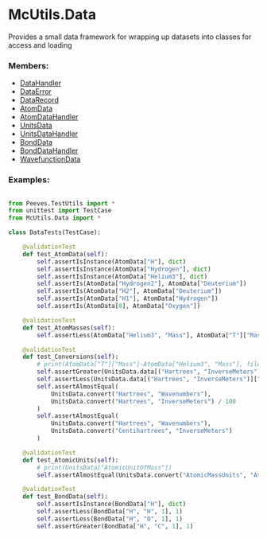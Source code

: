 # <a id="McUtils.Data">McUtils.Data</a>
    
Provides a small data framework for wrapping up datasets into classes for access and loading

### Members:

  - [DataHandler](Data/CommonData/DataHandler.md)
  - [DataError](Data/CommonData/DataError.md)
  - [DataRecord](Data/CommonData/DataRecord.md)
  - [AtomData](Data/AtomData/AtomData.md)
  - [AtomDataHandler](Data/AtomData/AtomDataHandler.md)
  - [UnitsData](Data/ConstantsData/UnitsData.md)
  - [UnitsDataHandler](Data/ConstantsData/UnitsDataHandler.md)
  - [BondData](Data/BondData/BondData.md)
  - [BondDataHandler](Data/BondData/BondDataHandler.md)
  - [WavefunctionData](Data/WavefunctionData/WavefunctionData.md)

### Examples:



```python

from Peeves.TestUtils import *
from unittest import TestCase
from McUtils.Data import *

class DataTests(TestCase):

    @validationTest
    def test_AtomData(self):
        self.assertIsInstance(AtomData["H"], dict)
        self.assertIsInstance(AtomData["Hydrogen"], dict)
        self.assertIsInstance(AtomData["Helium3"], dict)
        self.assertIs(AtomData["Hydrogen2"], AtomData["Deuterium"])
        self.assertIs(AtomData["H2"], AtomData["Deuterium"])
        self.assertIs(AtomData["H1"], AtomData["Hydrogen"])
        self.assertIs(AtomData[8], AtomData["Oxygen"])

    @validationTest
    def test_AtomMasses(self):
        self.assertLess(AtomData["Helium3", "Mass"], AtomData["T"]["Mass"]) # fun weird divergence

    @validationTest
    def test_Conversions(self):
        # print(AtomData["T"]["Mass"]-AtomData["Helium3", "Mass"], file=sys.stderr)
        self.assertGreater(UnitsData.data[("Hartrees", "InverseMeters")]["Value"], 21947463.13)
        self.assertLess(UnitsData.data[("Hartrees", "InverseMeters")]["Value"], 21947463.14)
        self.assertAlmostEqual(
            UnitsData.convert("Hartrees", "Wavenumbers"),
            UnitsData.convert("Hartrees", "InverseMeters") / 100
        )
        self.assertAlmostEqual(
            UnitsData.convert("Hartrees", "Wavenumbers"),
            UnitsData.convert("Centihartrees", "InverseMeters")
        )

    @validationTest
    def test_AtomicUnits(self):
        # print(UnitsData["AtomicUnitOfMass"])
        self.assertAlmostEqual(UnitsData.convert("AtomicMassUnits", "AtomicUnitOfMass"), 1822.888486217313)

    @validationTest
    def test_BondData(self):
        self.assertIsInstance(BondData["H"], dict)
        self.assertLess(BondData["H", "H", 1], 1)
        self.assertLess(BondData["H", "O", 1], 1)
        self.assertGreater(BondData["H", "C", 1], 1)
```